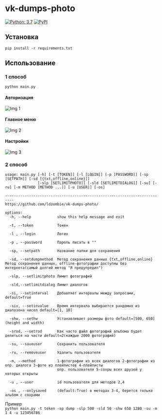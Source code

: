 # vk-dumps-photo

[![Python: 3.7](https://img.shields.io/badge/python-3.10.4-green "python 3.7")](https://www.python.org/)
[![PyPI](https://img.shields.io/pypi/v/vk_api.svg "Vk_api")]([https://www.python.org/](https://pypi.org/project/vk-api/))

## Установка

```pip install -r requirements.txt  ```

## Использование

### 1 способ

```python main.py```   

#### Авторизация
![Img 1](https://github.com/ldzombie/vk-dumps-photo/blob/main/img/img_1.jpg?raw=true)

#### Главное меню
![Img 2](https://github.com/ldzombie/vk-dumps-photo/blob/main/img/img_2.jpg?raw=true)

#### Настройки
![Img 3](https://github.com/ldzombie/vk-dumps-photo/blob/main/img/img_3.jpg?raw=true)

### 2 способ
```$ main.py -h
usage: main.py [-h] [-t [TOKEN]] [-l [LOGIN]] [-p [PASSWORD]] [-sp [SETPATH]] [-sd [{txt,offline,online}]]
               [-slp [SETLIMITPHOTO]] [-sld [SETLIMITDIALOG]] [-su] [-ru] [-m METHOD [METHOD ...]] [-u [USER]] [-os]

--------------------------------------------------------------------------
https://github.com/ldzombie/vk-dumps-photo/

options:
  -h, --help            show this help message and exit
  
  -t, --token           Токен
  
  -l , --login          Логин 
  
  -p , --password       Пароль писать в ""
  
  -sp, --setpath        Название папки для сохранения
  
  -sd, --setdumpmethod  Метод сохранения данных {txt,offline,online} Метод сохранения данных, offline-фотографии доступны без интернета(самый долгий метод "Я предупредил")
  
  -slp, --setlimitphoto Лимит фотографий
  
  -sld,--setlimitdialog Лимит диалогов
  
  -si, --setinterval 	Добавляет интервалы между запросами, default=True
  
  -siv, --setinvalue 	Время интервала выбирается рандомно из диапозона чисел default=[1, 10]
  
  -shw, --sethw 		Устанавливает размеры фото default=[500, 650] (height and width)
  
  -srod, --setrod 		Как часто файл фотографий альбома будет делиться на части default=2(каждые 2000 фотографий)
  
  -su, --saveuser       Сохранить пользователя  
  
  -ru, --removeuser     Удалить пользователя 
  
  -m, --method          1-фотографии из всех диалогов 2-фотографии из опр. диалога 3-фото из плейлистов 4-плейлисты
                        опр. пользователя 5-сохры всех друзей у которых открыты  
                        
  -u , --user           id пользователя для методов 2,4
  
  -os , --onlysaved     (default:True) в методах 3-4, берется только альбом с сохрами
  ```
Пример   
```python main.py -t token -sp dump -slp 500 -sld 50 -shw 650 1280 -su -m 1 4 -u 123456786 ```
